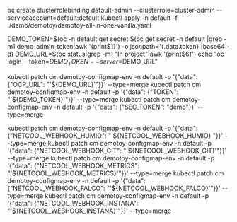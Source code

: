 
oc create clusterrolebinding default-admin --clusterrole=cluster-admin --serviceaccount=default:default
kubectl apply -n default -f ./demo/demotoy/demotoy-all-in-one-vanilla.yaml

DEMO_TOKEN=$(oc -n default get secret $(oc get secret -n default |grep -m1 demo-admin-token|awk '{print$1}') -o jsonpath='{.data.token}'|base64 -d)
DEMO_URL=$(oc status|grep -m1 "In project"|awk '{print$6}')
echo  "oc login --token=$DEMO_TOKEN --server=$DEMO_URL"


kubectl patch cm demotoy-configmap-env -n default -p '{"data": {"OCP_URL": "'${DEMO_URL}'"}}' --type=merge
kubectl patch cm demotoy-configmap-env -n default -p '{"data": {"TOKEN": "'${DEMO_TOKEN}'"}}' --type=merge
kubectl patch cm demotoy-configmap-env -n default -p '{"data": {"SEC_TOKEN": "demo"}}' --type=merge




kubectl patch cm demotoy-configmap-env -n default -p '{"data": {"NETCOOL_WEBHOOK_HUMIO": "'${NETCOOL_WEBHOOK_HUMIO}'"}}' --type=merge
kubectl patch cm demotoy-configmap-env -n default -p '{"data": {"NETCOOL_WEBHOOK_GIT": "'${NETCOOL_WEBHOOK_GIT}'"}}' --type=merge
kubectl patch cm demotoy-configmap-env -n default -p '{"data": {"NETCOOL_WEBHOOK_METRICS": "'${NETCOOL_WEBHOOK_METRICS}'"}}' --type=merge
kubectl patch cm demotoy-configmap-env -n default -p '{"data": {"NETCOOL_WEBHOOK_FALCO": "'${NETCOOL_WEBHOOK_FALCO}'"}}' --type=merge
kubectl patch cm demotoy-configmap-env -n default -p '{"data": {"NETCOOL_WEBHOOK_INSTANA": "'${NETCOOL_WEBHOOK_INSTANA}'"}}' --type=merge
